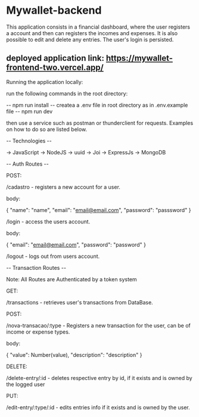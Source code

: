 # Mywallet-backend

This application consists in a financial dashboard, where the user registers a account and then can registers the incomes and expenses. It is also possible to edit and delete any entries. The user's login is persisted.

## deployed application link: https://mywallet-frontend-two.vercel.app/

Running the application locally:

run the following commands in the root directory:

-- npm run install
-- createa a .env file in root directory as in .env.example file
-- npm run dev

then use a service such as postman or thunderclient for requests. Examples on how to do so are listed below.

-- Technologies --

-> JavaScript
-> NodeJS
-> uuid
-> Joi
-> ExpressJs
-> MongoDB

-- Auth Routes --

POST:

/cadastro - registers a new account for a user.

body:

{
    "name": "name",
    "email": "email@email.com",
    "password": "passsword"
}

/login - access the users account.

body:

{
    "email": "email@email.com",
    "password": "password"
}

/logout - logs out from users account.

-- Transaction Routes --

Note: All Routes are Authenticated by a token system

GET:

/transactions - retrieves user's transactions from DataBase.

POST:

/nova-transacao/:type - Registers a new transaction for the user, can be of income or expense types.

body:

{
    "value": Number(value),
    "description": "description"
}

DELETE:

/delete-entry/:id - deletes respective entry by id, if it exists and is owned by the logged user

PUT:

/edit-entry/:type/:id - edits entries info if it exists and is owned by the user.